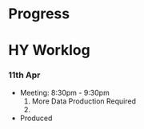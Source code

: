 # Progress

# HY Worklog
### 11th Apr 
- Meeting: 8:30pm - 9:30pm
  1. More Data Production Required
  2. 
- Produced 
